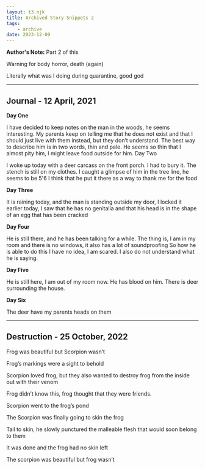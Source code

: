 ```yaml
---
layout: t3.njk
title: Archived Story Snippets 2
tags:
    - archive
date: 2023-12-09
---
```


**Author's Note:** Part 2 of this

Warning for body horror, death (again)

Literally what was I doing during quarantine, good god

---

## Journal - 12 April, 2021
**Day One**

I have decided to keep notes on the man in the woods, he seems interesting.
My parents keep on telling me that he does not exist and that I should just live with them instead, but they don’t understand.
The best way to describe him is in two words, thin and pale.
He seems so thin that I almost pity him, I might leave food outside for him.
Day Two

I woke up today with a deer carcass on the front porch.
I had to bury it. The stench is still on my clothes.
I caught a glimpse of him in the tree line, he seems to be 5'6
I think that he put it there as a way to thank me for the food

**Day Three**

It is raining today, and the man is standing outside my door,
I locked it earlier today, I saw that he has no genitalia and that his head is in the shape of an egg that has been cracked

**Day Four**

He is still there, and he has been talking for a while.
The thing is, I am in my room and there is no windows, it also has a lot of soundproofing
So how he is able to do this I have no idea, I am scared.
I also do not understand what he is saying.

**Day Five**

He is still here, I am out of my room now.
He has blood on him.
There is deer surrounding the house.

**Day Six**

The deer have my parents heads on them

---

## Destruction -  25 October, 2022

Frog was beautiful but Scorpion wasn’t

Frog’s markings were a sight to behold

Scorpion loved frog, but they also wanted to destroy frog from the inside out with their venom

Frog didn’t know this, frog thought that they were friends.

Scorpion went to the frog’s pond

The Scorpion was finally going to skin the frog

Tail to skin, he slowly punctured the malleable flesh that would soon belong to them

It was done and the frog had no skin left

The scorpion was beautiful but frog wasn’t

